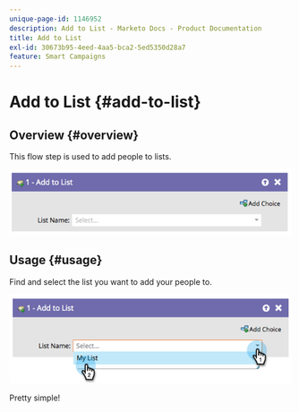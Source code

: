 ```yaml
---
unique-page-id: 1146952
description: Add to List - Marketo Docs - Product Documentation
title: Add to List
exl-id: 30673b95-4eed-4aa5-bca2-5ed5350d28a7
feature: Smart Campaigns
---
```

# Add to List {#add-to-list}

## Overview {#overview}

This flow step is used to add people to lists.

![](assets/image2014-9-22-10-3a41-3a33.png)

## Usage {#usage}

Find and select the list you want to add your people to.

![](assets/image2014-9-22-10-3a41-3a40.png)

Pretty simple!
